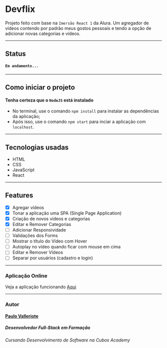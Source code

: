 # Devflix

Projeto feito com base na `Imersão React 1` da Alura. Um agregador de vídeos contendo por padrão meus gostos pessoais e tendo a opção de adicionar novas categorias e vídeos.

---
## Status
#### `Em andamento...`
---
## Como iniciar o projeto
#### Tenha certeza que o `NodeJS` está instalado
- No terminal, use o comando `npm install` para instalar as dependências da aplicação;
- Após isso, use o comando `npm start` para inciar a aplicação com `localhost`.

---
## Tecnologias usadas

- HTML
- CSS
- JavaScript
- React

---
## Features

- [x] Agregar vídeos
- [x] Tonar a aplicação uma SPA (Single Page Application)
- [X] Criação de novos vídeos e categorias
- [X] Editar e Remover Categorias
- [ ] Adicionar Responsividade
- [ ] Validações dos Forms
- [ ] Mostrar o título do Vídeo com Hover
- [ ] Autoplay no vídeo quando ficar com mouse em cima
- [ ] Editar e Remover Vídeos
- [ ] Separar por usuários (cadastro e login)

---
### Aplicação Online

Veja a aplicação funcionando [Aqui](https://devflix-beta.vercel.app/)

---
### Autor 

#### [Paulo Valleriote](https://www.linkedin.com/in/paulovalleriote/)
##### Desenvolvedor Full-Stack em Formação
###### Cursando Desenvolvimento de Software na Cubos Academy
